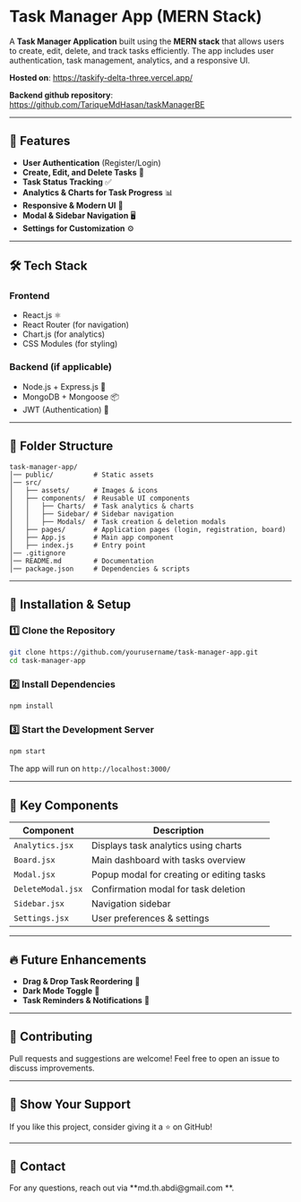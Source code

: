 # Task Manager App (MERN Stack)

A **Task Manager Application** built using the **MERN stack** that allows users to create, edit, delete, and track tasks efficiently. The app includes user authentication, task management, analytics, and a responsive UI.

**Hosted on**: https://taskify-delta-three.vercel.app/

**Backend github repository**: https://github.com/TariqueMdHasan/taskManagerBE

---

## 🚀 Features

- **User Authentication** (Register/Login)
- **Create, Edit, and Delete Tasks** 📝
- **Task Status Tracking** ✅
- **Analytics & Charts for Task Progress** 📊
- **Responsive & Modern UI** 🎨
- **Modal & Sidebar Navigation** 🖥
- **Settings for Customization** ⚙️

---

## 🛠 Tech Stack

### Frontend

- React.js ⚛️
- React Router (for navigation)
- Chart.js (for analytics)
- CSS Modules (for styling)

### Backend (if applicable)

- Node.js + Express.js 🚀
- MongoDB + Mongoose 📦
- JWT (Authentication) 🔑

---

## 📂 Folder Structure

```
task-manager-app/
│── public/          # Static assets
│── src/
│   ├── assets/      # Images & icons
│   ├── components/  # Reusable UI components
│   │   ├── Charts/  # Task analytics & charts
│   │   ├── Sidebar/ # Sidebar navigation
│   │   ├── Modals/  # Task creation & deletion modals
│   ├── pages/       # Application pages (login, registration, board)
│   ├── App.js       # Main app component
│   ├── index.js     # Entry point
│── .gitignore
│── README.md        # Documentation
│── package.json     # Dependencies & scripts
```

---

## 🚀 Installation & Setup

### 1️⃣ Clone the Repository

```bash
git clone https://github.com/yourusername/task-manager-app.git
cd task-manager-app
```

### 2️⃣ Install Dependencies

```bash
npm install
```

### 3️⃣ Start the Development Server

```bash
npm start
```

The app will run on `http://localhost:3000/`

---

## 📌 Key Components

| Component         | Description                               |
| ----------------- | ----------------------------------------- |
| `Analytics.jsx`   | Displays task analytics using charts      |
| `Board.jsx`       | Main dashboard with tasks overview        |
| `Modal.jsx`       | Popup modal for creating or editing tasks |
| `DeleteModal.jsx` | Confirmation modal for task deletion      |
| `Sidebar.jsx`     | Navigation sidebar                        |
| `Settings.jsx`    | User preferences & settings               |

---

## 🔥 Future Enhancements

- **Drag & Drop Task Reordering** 🔄
- **Dark Mode Toggle** 🌙
- **Task Reminders & Notifications** 🔔

---

## 🤝 Contributing

Pull requests and suggestions are welcome! Feel free to open an issue to discuss improvements.

---

## 🌟 Show Your Support

If you like this project, consider giving it a ⭐ on GitHub!

---

## 📨 Contact

For any questions, reach out via **md.th.abdi\@gmail.com **.

